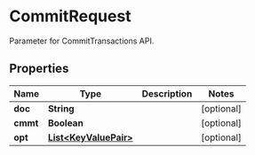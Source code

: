 

# CommitRequest

Parameter for CommitTransactions API.
## Properties

Name | Type | Description | Notes
------------ | ------------- | ------------- | -------------
**doc** | **String** |  |  [optional]
**cmmt** | **Boolean** |  |  [optional]
**opt** | [**List&lt;KeyValuePair&gt;**](KeyValuePair.md) |  |  [optional]



